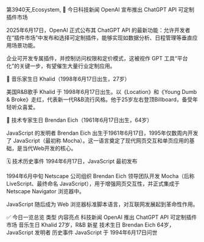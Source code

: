 第3940天,Ecosystem, 📰 今日科技新闻
OpenAI 宣布推出 ChatGPT API 可定制插件市场

2025年6月17日，OpenAI 正式公布其 ChatGPT API 的最新功能：允许开发者在“插件市场”中发布和选择可定制插件，能够实现如数据分析、日程管理等垂直应用场景功能。

企业可开发专属插件，并控制访问权限和定价模式，这被视作 GPT 工具“平台化”的关键一步，有望催生大量行业定制应用。

🎂 音乐家生日
Khalid（1998年6月17日出生，27岁）

美国R&B歌手 Khalid 于 1998年6月17日出生。以《Location》和《Young Dumb & Broke》走红，代表新一代R&B流行风格。他于25岁左右登顶Billboard，备受年轻听众喜爱。

🧠 技术专家生日
Brendan Eich（1961年6月17日出生，64岁）

JavaScript 的发明者 Brendan Eich 出生于1961年6月17日，1995年仅数周内开发了 JavaScript（最初称 Mocha）。这一语言奠定了现代网页交互和单页应用的基础，是当代Web开发的核心。

🗓️ 技术历史事件
1994年6月17日，JavaScript 最初发布

1994年6月中旬 Netscape 公司组织 Brendan Eich 领导团队开发 Mocha（后称 LiveScript、最终命名 JavaScript），用于增强网页交互性，并正式集成于 Netscape Navigator 浏览器中。

JavaScript 随后成为 Web 浏览器标准脚本语言，对互联网发展起到革命性作用。

✅ 今日一览总览
类型	内容亮点
科技新闻	OpenAI 推出 ChatGPT API 可定制插件市场
音乐生日	Khalid 27岁，R&B 新星
技术生日	Brendan Eich 64岁，JavaScript 发明者
历史事件	JavaScript 于 1994年6月17日问世

